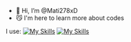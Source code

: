 - 👋 Hi, I’m @Mati278xD
- 😼 I'm here to learn more about codes

I use:
[![My Skills](https://skillicons.dev/icons?i=js)](https://skillicons.dev) [![My Skills](https://skillicons.dev/icons?i=py)](https://skillicons.dev)
<!---
Mati278xD/Mati278xD is a ✨ special ✨ repository because its `README.md` (this file) appears on your GitHub profile.
You can click the Preview link to take a look at your changes.
--->
